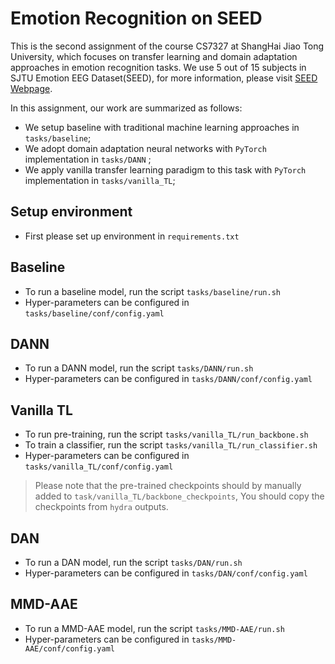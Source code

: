 # Emotion Recognition on SEED

This is the second assignment of the course CS7327 at ShangHai Jiao Tong University, 
which focuses on transfer learning and domain adaptation approaches in emotion recognition tasks. 
We use 5 out of 15 subjects in SJTU Emotion EEG Dataset(SEED), for more information, 
please visit [SEED Webpage](https://bcmi.sjtu.edu.cn/home/seed/index.html).


In this assignment, our work are summarized as follows:
- We setup baseline with traditional machine learning approaches in `tasks/baseline`;
- We adopt domain adaptation neural networks with `PyTorch` implementation in `tasks/DANN` ;
- We apply vanilla transfer learning paradigm to this task with `PyTorch` implementation in `tasks/vanilla_TL`;

## Setup environment

- First please set up environment in `requirements.txt`

## Baseline

- To run a baseline model, run the script `tasks/baseline/run.sh`
- Hyper-parameters can be configured in `tasks/baseline/conf/config.yaml`

## DANN

- To run a DANN model, run the script `tasks/DANN/run.sh`
- Hyper-parameters can be configured in `tasks/DANN/conf/config.yaml`

## Vanilla TL

- To run pre-training, run the script `tasks/vanilla_TL/run_backbone.sh`
- To train a classifier, run the script `tasks/vanilla_TL/run_classifier.sh`
- Hyper-parameters can be configured in `tasks/vanilla_TL/conf/config.yaml`
> Please note that the pre-trained checkpoints should by manually added to `task/vanilla_TL/backbone_checkpoints`, 
> You should copy the checkpoints from `hydra` outputs.

## DAN

- To run a DAN model, run the script `tasks/DAN/run.sh`
- Hyper-parameters can be configured in `tasks/DAN/conf/config.yaml`

## MMD-AAE

- To run a MMD-AAE model, run the script `tasks/MMD-AAE/run.sh`
- Hyper-parameters can be configured in `tasks/MMD-AAE/conf/config.yaml`
